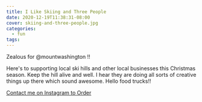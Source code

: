 ```yaml
---
title: I Like Skiing and Three People
date: 2020-12-19T11:38:31-08:00
cover: skiing-and-three-people.jpg
categories:
  - fun
tags:
---
```


Zealous for @mountwashington !!

Here's to supporting local ski hills and other local businesses this Christmas season. Keep the hill alive and well. I hear they are doing all sorts of creative things up there which sound awesome. Hello food trucks!!
<!--more-->


[Contact me on Instagram to Order](https://www.instagram.com/p/CI_fkMLD1Vh/)
